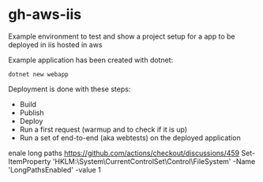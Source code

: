 # gh-aws-iis
Example environment to test and show a project setup for a app to be deployed in iis hosted in aws

Example application has been created with dotnet:
```
dotnet new webapp
```

Deployment is done with these steps:
* Build
* Publish
* Deploy
* Run a first request (warmup and to check if it is up)
* Run a set of end-to-end (aka webtests) on the deployed application


enale long paths
https://github.com/actions/checkout/discussions/459
Set-ItemProperty 'HKLM:\System\CurrentControlSet\Control\FileSystem' -Name 'LongPathsEnabled' -value 1